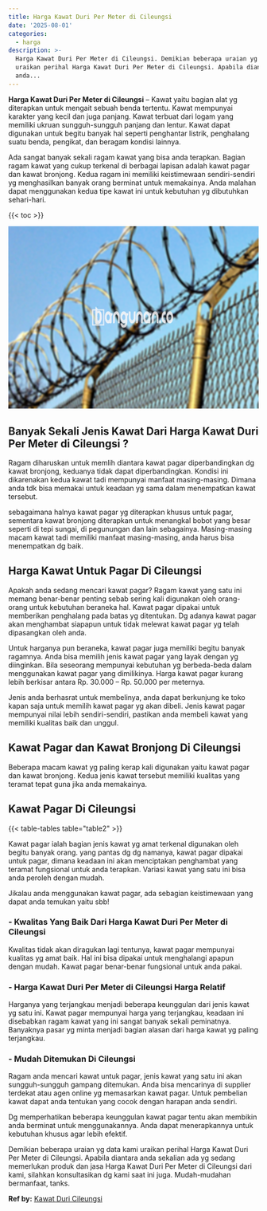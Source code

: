 ```yaml
---
title: Harga Kawat Duri Per Meter di Cileungsi
date: '2025-08-01'
categories:
  - harga
description: >-
  Harga Kawat Duri Per Meter di Cileungsi. Demikian beberapa uraian yg data kami
  uraikan perihal Harga Kawat Duri Per Meter di Cileungsi. Apabila diantara
  anda...
---
```


**Harga Kawat Duri Per Meter di Cileungsi** – Kawat yaitu bagian alat yg diterapkan untuk mengait sebuah benda tertentu. Kawat mempunyai karakter yang kecil dan juga panjang. Kawat terbuat dari logam yang memiliki ukruan sungguh-sungguh panjang dan lentur. Kawat dapat digunakan untuk begitu banyak hal seperti penghantar listrik, penghalang suatu benda, pengikat, dan beragam kondisi lainnya.

Ada sangat banyak sekali ragam kawat yang bisa anda terapkan. Bagian ragam kawat yang cukup terkenal di berbagai lapisan adalah kawat pagar dan kawat bronjong. Kedua ragam ini memiliki keistimewaan sendiri-sendiri yg menghasilkan banyak orang berminat untuk memakainya. Anda malahan dapat menggunakan kedua tipe kawat ini untuk kebutuhan yg dibutuhkan sehari-hari.

{{< toc >}}

![Harga Kawat Duri Per Meter di Cileungsi](/images/jual-kawat-murah09.png)

## Banyak Sekali Jenis Kawat Dari Harga Kawat Duri Per Meter di Cileungsi ?

Ragam diharuskan untuk memlih diantara kawat pagar diperbandingkan dg kawat bronjong, keduanya tidak dapat diperbandingkan. Kondisi ini dikarenakan kedua kawat tadi mempunyai manfaat masing-masing. Dimana anda tdk bisa memakai untuk keadaan yg sama dalam menempatkan kawat tersebut.

sebagaimana halnya kawat pagar yg diterapkan khusus untuk pagar, sementara kawat bronjong diterapkan untuk menangkal bobot yang besar seperti di tepi sungai, di pegunungan dan lain sebagainya. Masing-masing macam kawat tadi memiliki manfaat masing-masing, anda harus bisa menempatkan dg baik.

## Harga Kawat Untuk Pagar Di Cileungsi

Apakah anda sedang mencari kawat pagar? Ragam kawat yang satu ini memang benar-benar penting sebab sering kali digunakan oleh orang-orang untuk kebutuhan beraneka hal. Kawat pagar dipakai untuk memberikan penghalang pada batas yg ditentukan. Dg adanya kawat pagar akan menghambat siapapun untuk tidak melewat kawat pagar yg telah dipasangkan oleh anda.

Untuk harganya pun beraneka, kawat pagar juga memiliki begitu banyak ragamnya. Anda bisa memilih jenis kawat pagar yang layak dengan yg diinginkan. Bila seseorang mempunyai kebutuhan yg berbeda-beda dalam menggunakan kawat pagar yang dimilikinya. Harga kawat pagar kurang lebih berkisar antara Rp. 30.000 – Rp. 50.000 per meternya.

Jenis anda berhasrat untuk membelinya, anda dapat berkunjung ke toko kapan saja untuk memilih kawat pagar yg akan dibeli. Jenis kawat pagar mempunyai nilai lebih sendiri-sendiri, pastikan anda membeli kawat yang memiliki kualitas baik dan unggul.

## Kawat Pagar dan Kawat Bronjong Di Cileungsi

Beberapa macam kawat yg paling kerap kali digunakan yaitu kawat pagar dan kawat bronjong. Kedua jenis kawat tersebut memiliki kualitas yang teramat tepat guna jika anda memakainya.

## Kawat Pagar Di Cileungsi

{{< table-tables table="table2" >}}

Kawat pagar ialah bagian jenis kawat yg amat terkenal digunakan oleh begitu banyak orang. yang pantas dg dg namanya, kawat pagar dipakai untuk pagar, dimana keadaan ini akan menciptakan penghambat yang teramat fungsional untuk anda terapkan. Variasi kawat yang satu ini bisa anda peroleh dengan mudah.

Jikalau anda menggunakan kawat pagar, ada sebagian keistimewaan yang dapat anda temukan yaitu sbb!

### \- Kwalitas Yang Baik Dari Harga Kawat Duri Per Meter di Cileungsi

Kwalitas tidak akan diragukan lagi tentunya, kawat pagar mempunyai kualitas yg amat baik. Hal ini bisa dipakai untuk menghalangi apapun dengan mudah. Kawat pagar benar-benar fungsional untuk anda pakai.

### \- Harga Kawat Duri Per Meter di Cileungsi Harga Relatif

Harganya yang terjangkau menjadi beberapa keunggulan dari jenis kawat yg satu ini. Kawat pagar mempunyai harga yang terjangkau, keadaan ini disebabkan ragam kawat yang ini sangat banyak sekali peminatnya. Banyaknya pasar yg minta menjadi bagian alasan dari harga kawat yg paling terjangkau.

### \- Mudah Ditemukan Di Cileungsi

Ragam anda mencari kawat untuk pagar, jenis kawat yang satu ini akan sungguh-sungguh gampang ditemukan. Anda bisa mencarinya di supplier terdekat atau agen online yg memasarkan kawat pagar. Untuk pembelian kawat dapat anda tentukan yang cocok dengan harapan anda sendiri.

Dg memperhatikan beberapa keunggulan kawat pagar tentu akan membikin anda berminat untuk menggunakannya. Anda dapat menerapkannya untuk kebutuhan khusus agar lebih efektif.

Demikian beberapa uraian yg data kami uraikan perihal Harga Kawat Duri Per Meter di Cileungsi. Apabila diantara anda sekalian ada yg sedang memerlukan produk dan jasa Harga Kawat Duri Per Meter di Cileungsi dari kami, silahkan konsultasikan dg kami saat ini juga. Mudah-mudahan bermanfaat, tanks.

**Ref by:** [Kawat Duri Cileungsi](https://id.wikipedia.org/wiki/Kawat)
